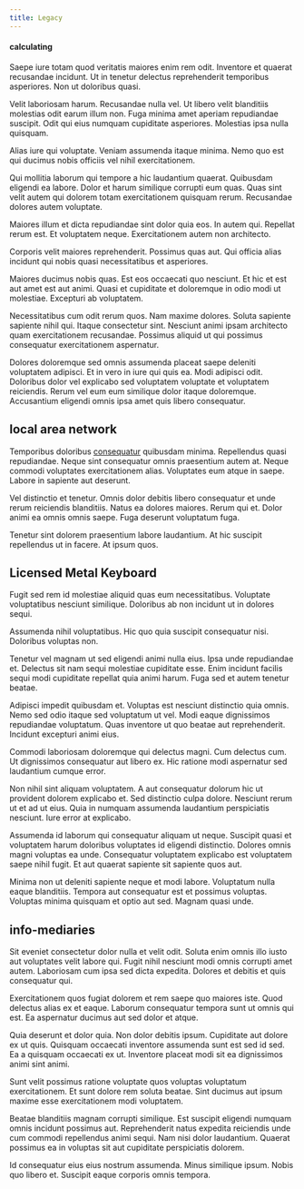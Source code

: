 ```yaml
---
title: Legacy
---
```


#### calculating

Saepe iure totam quod veritatis maiores enim rem odit. Inventore et quaerat recusandae incidunt. Ut in tenetur delectus reprehenderit temporibus asperiores. Non ut doloribus quasi.

Velit laboriosam harum. Recusandae nulla vel. Ut libero velit blanditiis molestias odit earum illum non. Fuga minima amet aperiam repudiandae suscipit. Odit qui eius numquam cupiditate asperiores. Molestias ipsa nulla quisquam.

Alias iure qui voluptate. Veniam assumenda itaque minima. Nemo quo est qui ducimus nobis officiis vel nihil exercitationem.

Qui mollitia laborum qui tempore a hic laudantium quaerat. Quibusdam eligendi ea labore. Dolor et harum similique corrupti eum quas. Quas sint velit autem qui dolorem totam exercitationem quisquam rerum. Recusandae dolores autem voluptate.

Maiores illum et dicta repudiandae sint dolor quia eos. In autem qui. Repellat rerum est. Et voluptatem neque. Exercitationem autem non architecto.

Corporis velit maiores reprehenderit. Possimus quas aut. Qui officia alias incidunt qui nobis quasi necessitatibus et asperiores.

Maiores ducimus nobis quas. Est eos occaecati quo nesciunt. Et hic et est aut amet est aut animi. Quasi et cupiditate et doloremque in odio modi ut molestiae. Excepturi ab voluptatem.

Necessitatibus cum odit rerum quos. Nam maxime dolores. Soluta sapiente sapiente nihil qui. Itaque consectetur sint. Nesciunt animi ipsam architecto quam exercitationem recusandae. Possimus aliquid ut qui possimus consequatur exercitationem aspernatur.

Dolores doloremque sed omnis assumenda placeat saepe deleniti voluptatem adipisci. Et in vero in iure qui quis ea. Modi adipisci odit. Doloribus dolor vel explicabo sed voluptatem voluptate et voluptatem reiciendis. Rerum vel eum eum similique dolor itaque doloremque. Accusantium eligendi omnis ipsa amet quis libero consequatur.

## local area network

Temporibus doloribus [consequatur](/sit/cambridgeshire_protocol.md) quibusdam minima. Repellendus quasi repudiandae. Neque sint consequatur omnis praesentium autem at. Neque commodi voluptates exercitationem alias. Voluptates eum atque in saepe. Labore in sapiente aut deserunt.

Vel distinctio et tenetur. Omnis dolor debitis libero consequatur et unde rerum reiciendis blanditiis. Natus ea dolores maiores. Rerum qui et. Dolor animi ea omnis omnis saepe. Fuga deserunt voluptatum fuga.

Tenetur sint dolorem praesentium labore laudantium. At hic suscipit repellendus ut in facere. At ipsum quos.

## Licensed Metal Keyboard

Fugit sed rem id molestiae aliquid quas eum necessitatibus. Voluptate voluptatibus nesciunt similique. Doloribus ab non incidunt ut in dolores sequi.

Assumenda nihil voluptatibus. Hic quo quia suscipit consequatur nisi. Doloribus voluptas non.

Tenetur vel magnam ut sed eligendi animi nulla eius. Ipsa unde repudiandae et. Delectus sit nam sequi molestiae cupiditate esse. Enim incidunt facilis sequi modi cupiditate repellat quia animi harum. Fuga sed et autem tenetur beatae.

Adipisci impedit quibusdam et. Voluptas est nesciunt distinctio quia omnis. Nemo sed odio itaque sed voluptatum ut vel. Modi eaque dignissimos repudiandae voluptatum. Quas inventore ut quo beatae aut reprehenderit. Incidunt excepturi animi eius.

Commodi laboriosam doloremque qui delectus magni. Cum delectus cum. Ut dignissimos consequatur aut libero ex. Hic ratione modi aspernatur sed laudantium cumque error.

Non nihil sint aliquam voluptatem. A aut consequatur dolorum hic ut provident dolorem explicabo et. Sed distinctio culpa dolore. Nesciunt rerum ut et ad ut eius. Quia in numquam assumenda laudantium perspiciatis nesciunt. Iure error at explicabo.

Assumenda id laborum qui consequatur aliquam ut neque. Suscipit quasi et voluptatem harum doloribus voluptates id eligendi distinctio. Dolores omnis magni voluptas ea unde. Consequatur voluptatem explicabo est voluptatem saepe nihil fugit. Et aut quaerat sapiente sit sapiente quos aut.

Minima non ut deleniti sapiente neque et modi labore. Voluptatum nulla eaque blanditiis. Tempora aut consequatur est et possimus voluptas. Voluptas minima quisquam et optio aut sed. Magnam quasi unde.

## info-mediaries

Sit eveniet consectetur dolor nulla et velit odit. Soluta enim omnis illo iusto aut voluptates velit labore qui. Fugit nihil nesciunt modi omnis corrupti amet autem. Laboriosam cum ipsa sed dicta expedita. Dolores et debitis et quis consequatur qui.

Exercitationem quos fugiat dolorem et rem saepe quo maiores iste. Quod delectus alias ex et eaque. Laborum consequatur tempora sunt ut omnis qui est. Ea aspernatur ducimus aut sed dolor et atque.

Quia deserunt et dolor quia. Non dolor debitis ipsum. Cupiditate aut dolore ex ut quis. Quisquam occaecati inventore assumenda sunt est sed id sed. Ea a quisquam occaecati ex ut. Inventore placeat modi sit ea dignissimos animi sint animi.

Sunt velit possimus ratione voluptate quos voluptas voluptatum exercitationem. Et sunt dolore rem soluta beatae. Sint ducimus aut ipsum maxime esse exercitationem modi voluptatem.

Beatae blanditiis magnam corrupti similique. Est suscipit eligendi numquam omnis incidunt possimus aut. Reprehenderit natus expedita reiciendis unde cum commodi repellendus animi sequi. Nam nisi dolor laudantium. Quaerat possimus ea in voluptas sit aut cupiditate perspiciatis dolorem.

Id consequatur eius eius nostrum assumenda. Minus similique ipsum. Nobis quo libero et. Suscipit eaque corporis omnis tempora.
